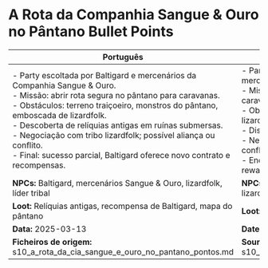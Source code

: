 # A Rota da Companhia Sangue & Ouro no Pântano  Bullet Points

| Português                                                                                                                                                                                                                                                                                                                                                                                                                            | English                                                                                                                                                                                                                                                                                                                                                                                                       |
| ------------------------------------------------------------------------------------------------------------------------------------------------------------------------------------------------------------------------------------------------------------------------------------------------------------------------------------------------------------------------------------------------------------------------------------ | ------------------------------------------------------------------------------------------------------------------------------------------------------------------------------------------------------------------------------------------------------------------------------------------------------------------------------------------------------------------------------------------------------------- |
| - Party escoltada por Baltigard e mercenários da Companhia Sangue & Ouro.<br>- Missão: abrir rota segura no pântano para caravanas.<br>- Obstáculos: terreno traiçoeiro, monstros do pântano, emboscada de lizardfolk.<br>- Descoberta de relíquias antigas em ruínas submersas.<br>- Negociação com tribo lizardfolk; possível aliança ou conflito.<br>- Final: sucesso parcial, Baltigard oferece novo contrato e recompensas.<br> | - Party escorted by Baltigard and Blood & Gold Company mercenaries.<br>- Mission: open safe trade route in the swamp for caravans.<br>- Obstacles: treacherous terrain, swamp monsters, lizardfolk ambush.<br>- Discovery of ancient relics in sunken ruins.<br>- Negotiation with lizardfolk tribe; possible alliance or conflict.<br>- End: partial success, Baltigard offers new contract and rewards.<br> |
| **NPCs:** Baltigard, mercenários Sangue & Ouro, lizardfolk, líder tribal                                                                                                                                                                                                                                                                                                                                                             | **NPCs:** Baltigard, Blood & Gold Company mercenaries, lizardfolk, tribal leader                                                                                                                                                                                                                                                                                                                              |
| **Loot:** Relíquias antigas, recompensa de Baltigard, mapa do pântano                                                                                                                                                                                                                                                                                                                                                                | **Loot:** Ancient relics, Baltigards reward, swamp map                                                                                                                                                                                                                                                                                                                                                        |
| **Data:** 2025-03-13                                                                                                                                                                                                                                                                                                                                                                                                                 | **Date:** 2025-03-13                                                                                                                                                                                                                                                                                                                                                                                          |
| **Ficheiros de origem:** s10_a_rota_da_cia_sangue_e_ouro_no_pantano_pontos.md                                                                                                                                                                                                                                                                                                                                                        | **Source files:** s10_a_rota_da_cia_sangue_e_ouro_no_pantano_pontos.md                                                                                                                                                                                                                                                                                                                                        |


















